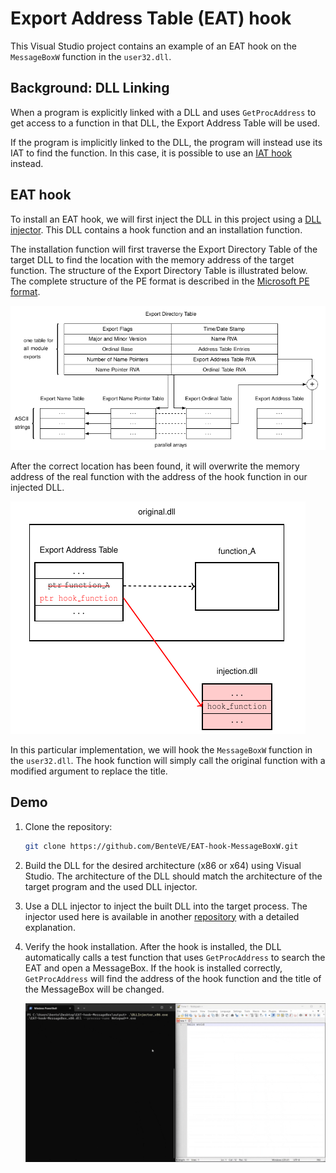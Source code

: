 # Export Address Table (EAT) hook

This Visual Studio project contains an example of an EAT hook on the `MessageBoxW` function in the `user32.dll`.

## Background: DLL Linking

When a program is explicitly linked with a DLL and uses `GetProcAddress` to get access to a function in that DLL, the Export Address Table will be used.

If the program is implicitly linked to the DLL, the program will instead use its IAT to find the function.
In this case, it is possible to use an [IAT hook](https://github.com/BenteVE/IAT-hook-MessageBoxW) instead.

## EAT hook

To install an EAT hook, we will first inject the DLL in this project using a [DLL injector](https://github.com/BenteVE/DLL-Injector).
This DLL contains a hook function and an installation function.

The installation function will first traverse the Export Directory Table of the target DLL to find the location with the memory address of the target function.
The structure of the Export Directory Table is illustrated below.
The complete structure of the PE format is described in the [Microsoft PE format](https://learn.microsoft.com/en-us/windows/win32/debug/pe-format).

![Export Directory Table](doc/Export-Directory-Table.png)

After the correct location has been found, it will overwrite the memory address of the real function with the address of the hook function in our injected DLL.

![EAT hook](doc/EAT-hook.png)

In this particular implementation, we will hook the `MessageBoxW` function in the `user32.dll`.
The hook function will simply call the original function with a modified argument to replace the title.

## Demo

1. Clone the repository:

    ```bash
    git clone https://github.com/BenteVE/EAT-hook-MessageBoxW.git
    ```

2. Build the DLL for the desired architecture (x86 or x64) using Visual Studio.
   The architecture of the DLL should match the architecture of the target program and the used DLL injector.

3. Use a DLL injector to inject the built DLL into the target process.
   The injector used here is available in another [repository](https://github.com/BenteVE/DLL-Injector) with a detailed explanation.

4. Verify the hook installation.
   After the hook is installed, the DLL automatically calls a test function that uses `GetProcAddress` to search the EAT and open a MessageBox.
   If the hook is installed correctly, `GetProcAddress` will find the address of the hook function and the title of the MessageBox will be changed.

    ![Demo](doc/demo.gif)
